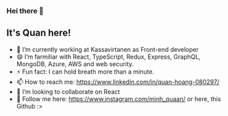 ### Hei there 👋

<!--
**mquan97/mquan97** is a ✨ _special_ ✨ repository because its `README.md` (this file) appears on your GitHub profile.

Here are some ideas to get you started:

- 🔭 I’m currently working on ...
- 🌱 I’m currently learning ...
- 👯 I’m looking to collaborate on ...
- 🤔 I’m looking for help with ...
- 💬 Ask me about ...
- 📫 How to reach me: ...
- 😄 Pronouns: ...
- ⚡ Fun fact: I'm funny yayyss

-->

## It's Quan here!

- 🌱 I’m currently working at Kassavirtanen as Front-end developer
- 😄 I’m farmiliar with React, TypeScript, Redux, Express, GraphQL, MongoDB, Azure, AWS and web security.
- ⚡ Fun fact: I can hold breath more than a minute.
- 📫 How to reach me: https://www.linkedin.com/in/quan-hoang-080297/
- 👯 I’m looking to collaborate on React
- 💬 Follow me here: https://www.instagram.com/minh_quaan/ or here, this Github :>
